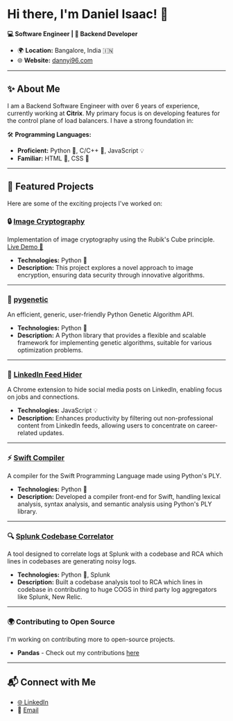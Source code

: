 # Hi there, I'm Daniel Isaac! 👋

**💻 Software Engineer | 🔧 Backend Developer**

- 🌍 **Location:** Bangalore, India 🇮🇳  
- 🌐 **Website:** [dannyi96.com](http://dannyi96.com/)

---

## ✨ About Me

I am a Backend Software Engineer with over 6 years of experience, currently working at **Citrix**. My primary focus is on developing features for the control plane of load balancers. I have a strong foundation in:

🛠️ **Programming Languages:**  
- **Proficient:** Python 🐍, C/C++ 💾, JavaScript 💡  
- **Familiar:** HTML 📄, CSS 🎨


---

## 🚀 Featured Projects

Here are some of the exciting projects I've worked on:

### 🔒 [Image Cryptography](https://github.com/dannyi96/Image-Cryptography)

Implementation of image cryptography using the Rubik's Cube principle.  
[Live Demo 🎨](https://dannyi96.github.io/Image-Cryptography/)

- **Technologies:** Python 🐍
- **Description:** This project explores a novel approach to image encryption, ensuring data security through innovative algorithms.

---

### 🧬 [pygenetic](https://github.com/dannyi96/pygenetic)

An efficient, generic, user-friendly Python Genetic Algorithm API.

- **Technologies:** Python 🐍
- **Description:** A Python library that provides a flexible and scalable framework for implementing genetic algorithms, suitable for various optimization problems.

---

### 🚫 [LinkedIn Feed Hider](https://github.com/dannyi96/linkedin_feed_hidder)

A Chrome extension to hide social media posts on LinkedIn, enabling focus on jobs and connections.

- **Technologies:** JavaScript 💡
- **Description:** Enhances productivity by filtering out non-professional content from LinkedIn feeds, allowing users to concentrate on career-related updates.

---

### ⚡ [Swift Compiler](https://github.com/dannyi96/Swift-Compiler)

A compiler for the Swift Programming Language made using Python's PLY.

- **Technologies:** Python 🐍
- **Description:** Developed a compiler front-end for Swift, handling lexical analysis, syntax analysis, and semantic analysis using Python's PLY library.

---

### 🔍 [Splunk Codebase Correlator](https://github.com/dannyi96/Splunk-Codebase-Correlator)

A tool designed to correlate logs at Splunk with a codebase and RCA which lines in codebases are generating noisy logs.

- **Technologies:** Python 🐍, Splunk
- **Description:** Built a codebase analysis tool to RCA which lines in codebase in contributing to huge COGS in third party log aggregators like Splunk, New Relic.

---

### 🌍 Contributing to Open Source

I'm working on contributing more to open-source projects.

- **Pandas** - Check out my contributions [here](https://github.com/pandas-dev/pandas/pulls?q=+author:dannyi96)

---

## 📬 Connect with Me

- [🌐 LinkedIn](https://www.linkedin.com/in/dannyi96/)  
- 📧 [Email](mailto:danielbcbs2@gmail.com)

